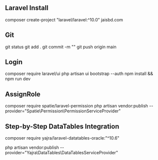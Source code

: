 

##  Laravel Install
composer create-project "laravel/laravel:^10.0" jaisbd.com


## Git 


git status
git add .
git commit -m ""
git push origin main

## Login
composer require laravel/ui
php artisan ui bootstrap --auth
npm install && npm run dev


## AssignRole
composer require spatie/laravel-permission
php artisan vendor:publish --provider="Spatie\Permission\PermissionServiceProvider"


## Step-by-Step DataTables Integration
composer require yajra/laravel-datatables-oracle:"^10.6"

php artisan vendor:publish --provider="Yajra\DataTables\DataTablesServiceProvider"





